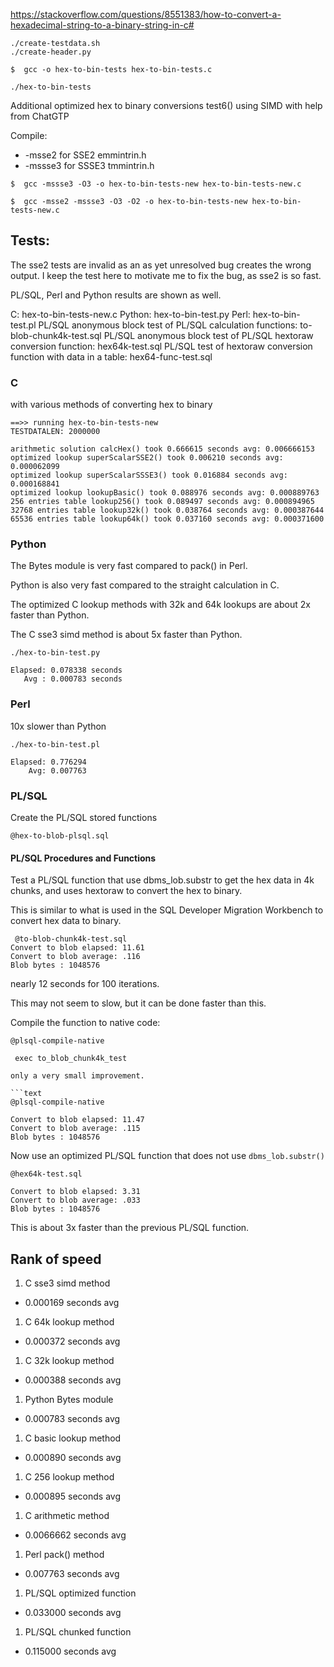 

https://stackoverflow.com/questions/8551383/how-to-convert-a-hexadecimal-string-to-a-binary-string-in-c#

```
./create-testdata.sh
./create-header.py

$  gcc -o hex-to-bin-tests hex-to-bin-tests.c

./hex-to-bin-tests

```

Additional optimized hex to binary conversions test6() using SIMD with help from ChatGTP

Compile:

* -msse2 for SSE2 emmintrin.h
* -mssse3 for SSSE3 tmmintrin.h

```text
$  gcc -mssse3 -O3 -o hex-to-bin-tests-new hex-to-bin-tests-new.c

$  gcc -msse2 -mssse3 -O3 -O2 -o hex-to-bin-tests-new hex-to-bin-tests-new.c
```

## Tests:

The sse2 tests are invalid as an as yet unresolved bug creates the wrong output.
I keep the test here to motivate me to fix the bug, as sse2 is so fast.

PL/SQL, Perl and Python results are shown as well.

C: hex-to-bin-tests-new.c
Python: hex-to-bin-test.py
Perl: hex-to-bin-test.pl
PL/SQL anonymous block test of PL/SQL calculation functions: to-blob-chunk4k-test.sql
PL/SQL anonymous block test of PL/SQL hextoraw conversion function: hex64k-test.sql
PL/SQL test of hextoraw conversion function with data in a table: hex64-func-test.sql

### C

with various methods of converting hex to binary

```text
==>> running hex-to-bin-tests-new
TESTDATALEN: 2000000

arithmetic solution calcHex() took 0.666615 seconds avg: 0.006666153
optimized lookup superScalarSSE2() took 0.006210 seconds avg: 0.000062099
optimized lookup superScalarSSSE3() took 0.016884 seconds avg: 0.000168841
optimized lookup lookupBasic() took 0.088976 seconds avg: 0.000889763
256 entries table lookup256() took 0.089497 seconds avg: 0.000894965
32768 entries table lookup32k() took 0.038764 seconds avg: 0.000387644
65536 entries table lookup64k() took 0.037160 seconds avg: 0.000371600

```

### Python

The Bytes module is very fast compared to pack() in Perl.

Python is also very fast compared to the straight calculation in C.

The optimized C lookup methods with 32k and 64k lookups are about 2x faster than Python.

The C sse3 simd method is about 5x faster than Python.

```text
./hex-to-bin-test.py

Elapsed: 0.078338 seconds
   Avg : 0.000783 seconds
```

### Perl

10x slower than Python

```text
./hex-to-bin-test.pl

Elapsed: 0.776294
    Avg: 0.007763
```

### PL/SQL

Create the PL/SQL stored functions

```text
@hex-to-blob-plsql.sql
```

#### PL/SQL Procedures and Functions

Test a PL/SQL function that use dbms_lob.substr to get the hex data in 4k chunks, and uses hextoraw to convert the hex to binary.

This is similar to what is used in the SQL Developer Migration Workbench to convert hex data to binary.

```text
 @to-blob-chunk4k-test.sql
Convert to blob elapsed: 11.61
Convert to blob average: .116
Blob bytes : 1048576
```
nearly 12 seconds for 100 iterations.

This may not seem to slow, but it can be done faster than this.

Compile the function to native code:

```text
@plsql-compile-native
```

```text
 exec to_blob_chunk4k_test

only a very small improvement.

```text
@plsql-compile-native

Convert to blob elapsed: 11.47
Convert to blob average: .115
Blob bytes : 1048576

```

Now use an optimized PL/SQL function that does not use `dbms_lob.substr()`

```text
@hex64k-test.sql

Convert to blob elapsed: 3.31
Convert to blob average: .033
Blob bytes : 1048576
```
This is about 3x faster than the previous PL/SQL function.

## Rank of speed

1. C sse3 simd method
  - 0.000169 seconds avg
1. C 64k lookup method
  - 0.000372 seconds avg
1. C 32k lookup method
  - 0.000388 seconds avg
1. Python Bytes module
  - 0.000783 seconds avg
1. C basic lookup method
  - 0.000890 seconds avg
1. C 256 lookup method
  - 0.000895 seconds avg
1. C arithmetic method
  - 0.0066662 seconds avg
1. Perl pack() method
  - 0.007763 seconds avg
1. PL/SQL optimized function
  - 0.033000 seconds avg
1. PL/SQL chunked function
  - 0.115000 seconds avg



